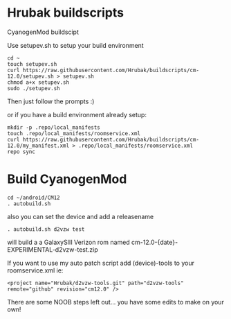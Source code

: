Hrubak buildscripts
============

CyanogenMod buildscipt

Use setupev.sh to setup your build environment
```
cd ~
touch setupev.sh
curl https://raw.githubusercontent.com/Hrubak/buildscripts/cm-12.0/setupev.sh > setupev.sh
chmod a+x setupev.sh
sudo ./setupev.sh
```

Then just follow the prompts :)

or if you have a build environment already setup:
```
mkdir -p .repo/local_manifests
touch .repo/local_manifests/roomservice.xml
curl https://raw.githubusercontent.com/Hrubak/buildscripts/cm-12.0/my_manifest.xml > .repo/local_manifests/roomservice.xml
repo sync
```
Build CyanogenMod
==================
```
cd ~/android/CM12
. autobuild.sh
```
also you can set the device and add a releasename
```
. autobuild.sh d2vzw test
```
will build a a GalaxySIII Verizon rom named cm-12.0-{date}-EXPERIMENTAL-d2vzw-test.zip

If you want to use my auto patch script add (device)-tools to your roomservice.xml
ie: 
```
<project name="Hrubak/d2vzw-tools.git" path="d2vzw-tools" remote="github" revision="cm12.0" />
```


There are some NOOB steps left out... you have some edits to make on your own!
